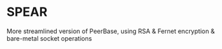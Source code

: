 # SPEAR
More streamlined version of PeerBase, using RSA &amp; Fernet encryption &amp; bare-metal socket operations
